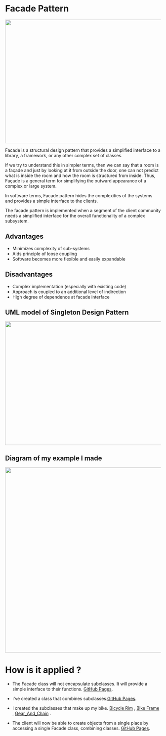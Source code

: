 # Facade Pattern

<img src="https://springframework.guru/wp-content/uploads/2015/07/Facade02.png" width="700" height="400">

Facade is a structural design pattern that provides a simplified interface to a library, a framework, or any other complex set of classes.

If we try to understand this in simpler terms, then we can say that a room is a façade and just by looking at it from outside the door, one can not predict what is inside the room and how the room is structured from inside. Thus, Façade is a general term for simplifying the outward appearance of a complex or large system.

In software terms, Facade pattern hides the complexities of the systems and provides a simple interface to the clients.

The facade pattern is implemented when a segment of the client community needs a simplified interface for the overall functionality of a complex subsystem.

## Advantages	                                        
- Minimizes complexity of sub-systems	                
- Aids principle of loose coupling	              
- Software becomes more flexible and easily expandable	

## Disadvantages
- Complex implementation (especially with existing code)
- Approach is coupled to an additional level of indirection
- High degree of dependence at facade interface


## UML model of Singleton Design Pattern

<img src="http://cagataykiziltan.net/wp-content/uploads/2018/09/Facade-Design-Pattern-in-C-UML-Diagram.png" width="600" height="400">

## Diagram of my example I made

<img src="https://user-images.githubusercontent.com/96787308/158079166-b3a1cf4f-5023-47cc-979c-31425eef7284.png" width="800" height="600">

# How is it applied ?

- The Facade class will not encapsulate subclasses. It will provide a simple interface to their functions. [GitHub Pages](https://github.com/oguzhanKomcu/Design_Patterns/blob/master/Structural_Patterns/Facade__Pattern/FacadeManufacturer.cs).

- I've created a class that combines subclasses.[GitHub Pages](https://github.com/oguzhanKomcu/Design_Patterns/blob/master/Structural_Patterns/Facade__Pattern/Bike_Builder.cs).
 
- I created the subclasses that make up my bike. [Bicycle Rim](https://github.com/oguzhanKomcu/Design_Patterns/blob/master/Structural_Patterns/Facade__Pattern/BicycleRim.cs) , [Bike Frame](https://github.com/oguzhanKomcu/Design_Patterns/blob/master/Structural_Patterns/Facade__Pattern/BikeFrame.cs) , [Gear_And_Chain](https://github.com/oguzhanKomcu/Design_Patterns/blob/master/Structural_Patterns/Facade__Pattern/Gear_And_Chain.cs) .

- The client will now be able to create objects from a single place by accessing a single Facade class, combining classes. [GitHub Pages](https://github.com/oguzhanKomcu/Design_Patterns/blob/master/Structural_Patterns/Facade__Pattern/Program.cs).
